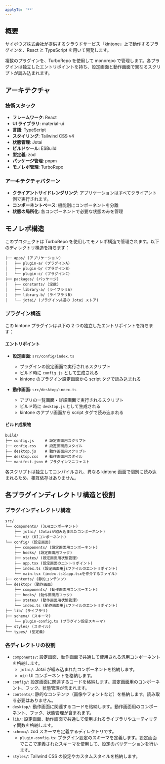 ```yaml
---
applyTo: '**'
---
```


## 概要

サイボウズ株式会社が提供するクラウドサービス「kintone」上で動作するプラグインを、React と TypeScript を用いて開発します。

複数のプラグインを、TurboRepo を使用して monorepo で管理します。各プラグインは独立したエントリポイントを持ち、設定画面と動作画面で異なるスクリプトが読み込まれます。

## アーキテクチャ

### 技術スタック

- **フレームワーク**: React
- **UI ライブラリ**: material-ui
- **言語**: TypeScript
- **スタイリング**: Tailwind CSS v4
- **状態管理**: Jotai
- **ビルドツール**: ESBuild
- **型定義**: zod
- **パッケージ管理**: pnpm
- **モノレポ管理**: TurboRepo

### アーキテクチャパターン

- **クライアントサイドレンダリング**: アプリケーションはすべてクライアント側で実行されます。
- **コンポーネントベース**: 機能別にコンポーネントを分離
- **状態の局所化**: 各コンポーネントで必要な状態のみを管理

## モノレポ構造

このプロジェクトは TurboRepo を使用してモノレポ構造で管理されます。以下のディレクトリ構造を持ちます：

```
├── apps/ (アプリケーション)
│   ├── plugin-a/ (プラグインA)
│   ├── plugin-b/ (プラグインB)
│   └── plugin-c/ (プラグインC)
├── packages/ (パッケージ)
│   ├── constants/ (定数)
│   ├── library-a/ (ライブラリA)
│   ├── library-b/ (ライブラリB)
│   └── jotai/ (プラグイン共通の Jotai ストア)
```

### プラグイン構造

この kintone プラグインは以下の 2 つの独立したエントリポイントを持ちます：

#### エントリポイント

- **設定画面**: `src/config/index.ts`
  - プラグインの設定画面で実行されるスクリプト
  - ビルド時に `config.js` として生成される
  - kintone のプラグイン設定画面から script タグで読み込まれる

- **動作画面**: `src/desktop/index.ts`
  - アプリの一覧画面・詳細画面で実行されるスクリプト
  - ビルド時に `desktop.js` として生成される
  - kintone のアプリ画面から script タグで読み込まれる

#### ビルド成果物

```
build/
├── config.js     # 設定画面用スクリプト
├── config.css    # 設定画面用スタイル
├── desktop.js    # 動作画面用スクリプト
├── desktop.css   # 動作画面用スタイル
└── manifest.json # プラグインマニフェスト
```

各スクリプトは独立してコンパイルされ、異なる kintone 画面で個別に読み込まれるため、相互依存はありません。

## 各プラグインディレクトリ構造と役割

### プラグインディレクトリ構造

```
src/
└── components/ (汎用コンポーネント)
    ├── jotai/ (Jotaiが組み込まれたコンポーネント)
    └── ui/ (UIコンポーネント)
└── config/ (設定画面)
    ├── components/ (設定画面用コンポーネント)
    ├── hooks/ (設定画面用フック)
    ├── states/ (設定画面用状態管理)
    ├── app.tsx (設定画面のエントリポイント)
    ├── index.ts (設定画面用jsファイルのエントリポイント)
    └── main.tsx (index.tsとapp.tsxを仲介するファイル)
├── contents/ (静的コンテンツ)
└── desktop/ (動作画面)
    ├── components/ (動作画面用コンポーネント)
    ├── hooks/ (動作画面用フック)
    ├── states/ (動作画面用状態管理)
    └── index.ts (動作画面用jsファイルのエントリポイント)
├── lib/ (ライブラリ)
├── schema/ (スキーマ)
    └── plugin-config.ts (プラグイン設定スキーマ)
├── styles/ (スタイル)
└── types/ (型定義)
```

### 各ディレクトリの役割

- `components/`: 設定画面、動作画面で共通して使用される汎用コンポーネントを格納します。
  - `jotai/`: Jotai が組み込まれたコンポーネントを格納します。
  - `ui/`: UI コンポーネントを格納します。
- `config/`: 設定画面に関連するコードを格納します。設定画面用のコンポーネント、フック、状態管理が含まれます。
- `contents/`: 静的なコンテンツ（画像やフォントなど）を格納します。読み取る必要はありません。
- `desktop/`: 動作画面に関連するコードを格納します。動作画面用のコンポーネント、フック、状態管理が含まれます。
- `lib/`: 設定画面、動作画面で共通して使用されるライブラリやユーティリティ関数を格納します。
- `schema/`: zod スキーマを定義するディレクトリです。
  - `plugin-config.ts`: プラグイン設定のスキーマを定義します。設定画面でここで定義されたスキーマを使用して、設定のバリデーションを行います。
- `styles/`: Tailwind CSS の設定やカスタムスタイルを格納します。
